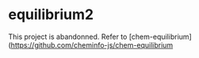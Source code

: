 # equilibrium2

This project is abandonned. Refer to [chem-equilibrium](https://github.com/cheminfo-js/chem-equilibrium

